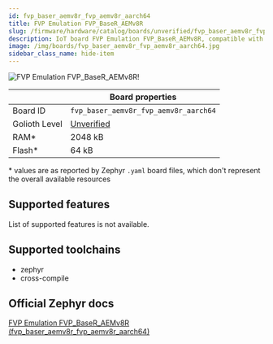 ```yaml
---
id: fvp_baser_aemv8r_fvp_aemv8r_aarch64
title: FVP Emulation FVP_BaseR_AEMv8R
slug: /firmware/hardware/catalog/boards/unverified/fvp_baser_aemv8r_fvp_aemv8r_aarch64
description: IoT board FVP Emulation FVP_BaseR_AEMv8R, compatible with Golioth at unverified level.
image: /img/boards/fvp_baser_aemv8r_fvp_aemv8r_aarch64.jpg
sidebar_class_name: hide-item
---
```


[//]: # (This is an auto-generated file, do not edit! Changes to it will be lost upon re-generation)

![FVP Emulation FVP_BaseR_AEMv8R!](/img/boards/fvp_baser_aemv8r_fvp_aemv8r_aarch64.jpg "FVP Emulation FVP_BaseR_AEMv8R")

|                | Board properties     |
| -------------  | -------------------- |
| Board ID       | `fvp_baser_aemv8r_fvp_aemv8r_aarch64` |
| Golioth Level  | [Unverified](/firmware/hardware#unverified-boards) |
| RAM*           | 2048 kB |
| Flash*         | 64 kB |

\* values are as reported by Zephyr `.yaml` board files, which don't represent the overall available resources



## Supported features

List of supported features is not available.

## Supported toolchains

* zephyr
* cross-compile

## Official Zephyr docs

[FVP Emulation FVP_BaseR_AEMv8R (fvp_baser_aemv8r_fvp_aemv8r_aarch64)](https://docs.zephyrproject.org/latest/boards/arm/fvp_baser_aemv8r/doc/index.html)
